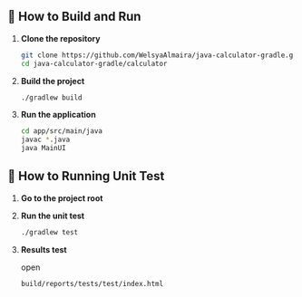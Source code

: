 ## 🚀 How to Build and Run

1. **Clone the repository**

   ```bash
   git clone https://github.com/WelsyaAlmaira/java-calculator-gradle.git
   cd java-calculator-gradle/calculator
   
2. **Build the project**

   ```bash
   ./gradlew build

3. **Run the application**

   ```bash
   cd app/src/main/java
   javac *.java
   java MainUI

## 🧪 How to Running Unit Test

1. **Go to the project root**
2. **Run the unit test**

   ```bash
   ./gradlew test
3. **Results test**
   
   open
   
   ```bash
   build/reports/tests/test/index.html
